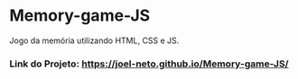 # Memory-game-JS

Jogo da memória utilizando HTML, CSS e JS.

### Link do Projeto: https://joel-neto.github.io/Memory-game-JS/
